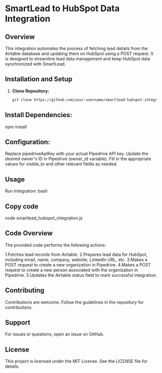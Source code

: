 # SmartLead to HubSpot Data Integration

## Overview
This integration automates the process of fetching lead details from the Airtable database and updating them on HubSpot using a POST request. It is designed to streamline lead data management and keep HubSpot data synchronized with SmartLead.

## Installation and Setup
1. **Clone Repository:**
   ```bash
   git clone https://github.com/your-username/smartlead-hubspot-integration.git

## Install Dependencies:
npm install

## Configuration:
Replace pipedriveApiKey with your actual Pipedrive API key.
Update the desired owner's ID in Pipedrive (owner_id variable).
Fill in the appropriate values for visible_to and other relevant fields as needed.
## Usage
Run Integration:
bash
## Copy code
node smartlead_hubspot_integration.js
## Code Overview
The provided code performs the following actions:

1.Fetches lead records from Airtable.
2.Prepares lead data for HubSpot, including email, name, company, website, LinkedIn URL, etc.
3.Makes a POST request to create a new organization in Pipedrive.
4.Makes a POST request to create a new person associated with the organization in Pipedrive.
5.Updates the Airtable status field to mark successful integration.

## Contributing
Contributions are welcome. Follow the guidelines in the repository for contributions.

## Support
For issues or questions, open an issue on GitHub.

## License
This project is licensed under the MIT License. See the LICENSE file for details.
